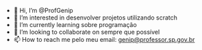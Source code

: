 - 👋 Hi, I’m @ProfGenip
- 👀 I’m interested in desenvolver projetos utilizando scratch
- 🌱 I’m currently learning sobre programação
- 💞️ I’m looking to collaborate on sempre que possível
- 📫 How to reach me pelo meu email: genip@professor.sp.gov.br

<!---
ProfGenip/ProfGenip is a ✨ special ✨ repository because its `README.md` (this file) appears on your GitHub profile.
You can click the Preview link to take a look at your changes.
--->
